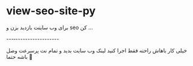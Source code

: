 # view-seo-site-py
برای وب سایتت بازدید بزن و seo کن ...

---‐------------------

خیلی کار باهاش راحته فقط اجرا کنید لینک وب سایت بدید و تمام نت پرسرعت وصل باشه حتما  👻
